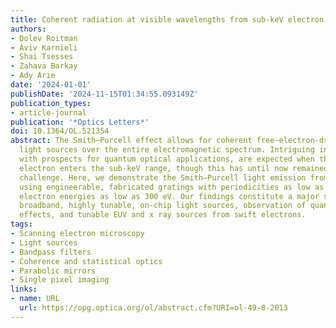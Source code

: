 ```yaml
---
title: Coherent radiation at visible wavelengths from sub-keV electron beams
authors:
- Dolev Roitman
- Aviv Karnieli
- Shai Tsesses
- Zahava Barkay
- Ady Arie
date: '2024-01-01'
publishDate: '2024-11-15T01:34:55.093149Z'
publication_types:
- article-journal
publication: '*Optics Letters*'
doi: 10.1364/OL.521354
abstract: The Smith–Purcell effect allows for coherent free-electron-driven compact
  light sources over the entire electromagnetic spectrum. Intriguing interaction regimes,
  with prospects for quantum optical applications, are expected when the driving free
  electron enters the sub-keV range, though this has until now remained an experimental
  challenge. Here, we demonstrate the Smith–Purcell light emission from UV to visible
  using engineerable, fabricated gratings with periodicities as low as 19 nm and with
  electron energies as low as 300 eV. Our findings constitute a major step toward
  broadband, highly tunable, on-chip light sources, observation of quantum recoil
  effects, and tunable EUV and x ray sources from swift electrons.
tags:
- Scanning electron microscopy
- Light sources
- Bandpass filters
- Coherence and statistical optics
- Parabolic mirrors
- Single pixel imaging
links:
- name: URL
  url: https://opg.optica.org/ol/abstract.cfm?URI=ol-49-8-2013
---
```


